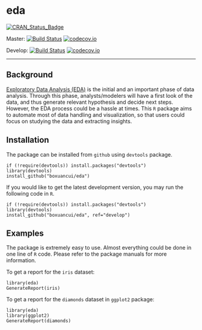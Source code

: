 # eda

[![CRAN_Status_Badge](http://www.r-pkg.org/badges/version/eda)](http://cran.r-project.org/package=eda)

Master:
[![Build Status](https://travis-ci.org/boxuancui/eda.svg?branch=master)](https://travis-ci.org/boxuancui/eda)
[![codecov.io](https://codecov.io/github/boxuancui/eda/coverage.svg?branch=master)](https://codecov.io/github/boxuancui/eda?branch=master)

Develop:
[![Build Status](https://travis-ci.org/boxuancui/eda.svg?branch=develop)](https://travis-ci.org/boxuancui/eda)
[![codecov.io](https://codecov.io/github/boxuancui/eda/coverage.svg?branch=develop)](https://codecov.io/github/boxuancui/eda?branch=develo[)

-----

## Background
[Exploratory Data Analysis (EDA)](https://en.wikipedia.org/wiki/Exploratory_data_analysis) is the initial and an important phase of data analysis. Through this phase, analysts/modelers will have a first look of the data, and thus generate relevant hypothesis and decide next steps. However, the EDA process could be a hassle at times. This `R` package aims to automate most of data handling and visualization, so that users could focus on studying the data and extracting insights.

## Installation
The package can be installed from `github` using `devtools` package.

    if (!require(devtools)) install.packages("devtools")
    library(devtools)
    install_github("boxuancui/eda")

If you would like to get the latest development version, you may run the following code in `R`.

    if (!require(devtools)) install.packages("devtools")
    library(devtools)
    install_github("boxuancui/eda", ref="develop")

## Examples
The package is extremely easy to use. Almost everything could be done in one line of `R` code. Please refer to the package manuals for more information.

To get a report for the `iris` dataset:

    library(eda)
    GenerateReport(iris)

To get a report for the `diamonds` dataset in `ggplot2` package:

    library(eda)
    library(ggplot2)
    GenerateReport(diamonds)
    
    




